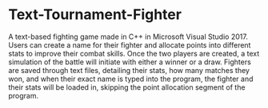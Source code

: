 # Text-Tournament-Fighter
A text-based fighting game made in C++ in Microsoft Visual Studio 2017. Users can create a name for their fighter and allocate points into different stats to improve their combat skills. Once the two players are created, a text simulation of the battle will initiate with either a winner or a draw. Fighters are saved through text files, detailing their stats, how many matches they won, and when their exact name is typed into the program, the fighter and their stats will be loaded in, skipping the point allocation segment of the program.
